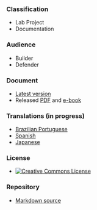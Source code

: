 ### Classification

* <i class="fas fa-flask fa-2x" style="color:#f7b73c"></i> Lab Project
* <i class="fas fa-file-alt fa-2x" style="color:#233e81;"></i> Documentation

### Audience

* <i class="fas fa-toolbox fa-2x" style="color:#233e81;"></i> Builder
* <i class="fas fa-shield-alt fa-2x" style="color:#233e81;"></i> Defender

### Document

* [Latest version][release]
* Released [PDF][pdf] and [e-book][epub]

### Translations (in progress)

* [Brazilian Portuguese](release-pt-br)
* [Spanish](release-es)
* [Japanese](release-ja)

### License

* [![Creative Commons License][license-image]](https://creativecommons.org/licenses/by-sa/4.0/ "CC BY-SA 4.0")

### Repository

* [Markdown source][repo]

[epub]: https://github.com/OWASP/DevGuide/blob/main/docs/assets/exports/OWASP_Developer_Guide.epub
[pdf]: https://github.com/OWASP/DevGuide/blob/main/docs/assets/exports/OWASP_Developer_Guide.pdf
[release]: https://devguide.owasp.org/
[repo]: https://github.com/OWASP/DevGuide
[license-image]: https://licensebuttons.net/l/by-sa/4.0/88x31.png
